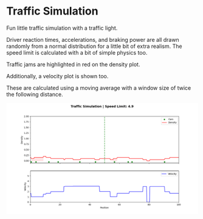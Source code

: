 # Traffic Simulation
 
Fun little traffic simulation with a traffic light.

Driver reaction times, accelerations, and braking power are all drawn randomly from a normal distribution for a little bit of extra realism.
The speed limit is calculated with a bit of simple physics too.

Traffic jams are highlighted in red on the density plot.

Additionally, a velocity plot is shown too.

These are calculated using a moving average with a window size of twice the following distance.

![traffic simulation gif](traffic_simulation.gif)
